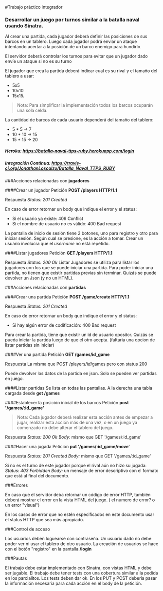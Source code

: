 #Trabajo práctico integrador
### Desarrollar un juego por turnos similar a la batalla naval usando Sinatra.

Al crear una partida, cada jugador deberá definir las posiciones de sus barcos en un tablero. Luego cada jugador podrá enviar un ataque intentando acertar a la posición de un barco enemigo para hundirlo.

El servidor deberá controlar los turnos para evitar que un jugador dado envíe un ataque si no es su turno

El jugador que crea la partida deberá indicar cual es su rival y el tamaño del tablero a usar: 
- 5x5
- 10x10
- 15x15.

> Nota: Para simplificar la implementación todos los barcos ocuparán una sola celda.

La cantidad de barcos de cada usuario dependerá del tamaño del tablero: 
- 5 * 5 -> 7
- 10 * 10 -> 15
- 15 * 15 -> 20

##### Heroku: https://batalla-naval-ttps-ruby.herokuapp.com/login
##### Integración Continua: https://travis-ci.org/JonathanLoscalzo/Batalla_Naval_TTPS_RUBY

###Acciones relacionadas con **jugadores**

####Crear un jugador
Petición
**POST /players HTTP/1.1**

Respuesta
*Status: 201 Created* 

En caso de error retornar un body que indique el error y el status: 
- Si el usuario ya existe: 409 Conflict 
- Si el nombre de usuario no es válido: 400 Bad request

La pantalla de inicio de sesión tiene 2 botones, uno para registro y otro para iniciar sesión.
Según cual se presione, es la acción a tomar. 
Crear un usuario involucra que el *username* no está repetido. 

####Listar jugadores
Petición
**GET /players HTTP/1.1**

Respuesta
*Status: 200 Ok*
Listar Jugadores se utiliza para listar los jugadores con los que se puede iniciar una partida. 
Para poder iniciar una partida, no tienen que existir partidas previas sin terminar.
Quizás se puede devolver un Json (y no un HTML).

###Acciones relacionadas con **partidas**

####Crear una partida
Petición
**POST /game/create HTTP/1.1**

Respuesta
*Status: 201 Created*

En caso de error retornar un body que indique el error y el status: 
- Si hay algún error de codificación: 400 Bad request

Para crear la partida, tiene que existir un id de usuario opositor. 
Quizás se pueda iniciar la partida luego de que el otro acepta.
(faltaria una opcion de listar partidas sin iniciar)

####Ver una partida
Petición
**GET /games/id_game**

Respuesta
La misma que POST /players/*id*/games pero con status 200

Puede devolver los datos de la partida en json. 
Solo se pueden ver partidas en juego.

####Listar partidas
Se lista en todas las pantallas. A la derecha una tabla cargada desde **get /games**

####Establecer la posición inicial de los barcos
Petición
**post '/games/:id_game'**

> Nota: Cada jugador deberá realizar esta acción antes de empezar a jugar, realizar esta acción más de una vez, o en un juego ya comenzado no debe alterar el tablero del juego.

Respuesta
*Status: 200 Ok*
*Body:* mismo que GET '/games/:id_game'

####Hacer una jugada
Petición
**put '/games/:id_game/move'**

Respuesta
*Status: 201 Created*
*Body:* mismo que GET '/games/:id_game'

Si no es el turno de este jugador porque el rival aún no hizo su jugada: 
*Status: 403 Forbidden*
*Body:* un mensaje de error descriptivo con el formato que está al final del documento.

###Errores

En caso que el servidor deba retornar un código de error HTTP, también deberá mostrar el error en la vista HTML del juego. ( el numero de error? o un error "visual")

En los casos de error que no estén especificados en este documento usar el status HTTP que sea más apropiado.


###Control de acceso

Los usuarios deben loguearse con contraseña.
Un usuario dado no debe poder ver ni usar el tablero de otro usuario.
La creación de usuarios se hace con el botón "registro" en la pantalla **/login**

###Pautas

El trabajo debe estar implementado con Sinatra, con vistas HTML y debe ser jugable.
El trabajo debe tener tests con una cobertura similar a la pedida en los parcialitos.
Los tests deben dar ok.
En los PUT y POST debería pasar la información necesaria para cada acción en el body de la petición.




